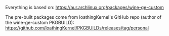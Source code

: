 Everything is based on: https://aur.archlinux.org/packages/wine-ge-custom

The pre-built packages come from loathingKernel's GitHub repo (author of the wine-ge-custom PKGBUILD): https://github.com/loathingKernel/PKGBUILDs/releases/tag/personal
